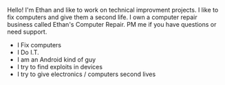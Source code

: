 Hello! I'm Ethan and like to work on technical improvment projects. I like to fix computers and give them a second life. I own a computer repair business called Ethan's Computer Repair. PM me if you have questions
or need support.

- I Fix computers
- I Do I.T.
- I am an Android kind of guy
- I try to find exploits in devices
- I try to give electronics / computers second lives
